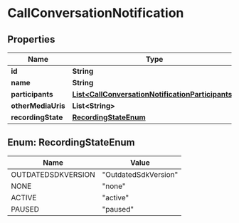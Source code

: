 
# CallConversationNotification

## Properties
Name | Type | Description | Notes
------------ | ------------- | ------------- | -------------
**id** | **String** |  |  [optional]
**name** | **String** |  |  [optional]
**participants** | [**List&lt;CallConversationNotificationParticipants&gt;**](CallConversationNotificationParticipants.md) |  |  [optional]
**otherMediaUris** | **List&lt;String&gt;** |  |  [optional]
**recordingState** | [**RecordingStateEnum**](#RecordingStateEnum) |  |  [optional]


<a name="RecordingStateEnum"></a>
## Enum: RecordingStateEnum
Name | Value
---- | -----
OUTDATEDSDKVERSION | &quot;OutdatedSdkVersion&quot;
NONE | &quot;none&quot;
ACTIVE | &quot;active&quot;
PAUSED | &quot;paused&quot;




